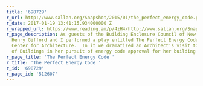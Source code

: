 ```yaml
---
title: '698729'
r_url: http://www.sallan.org/Snapshot/2015/01/the_perfect_energy_code.php#.WH56p5XEw4s.facebook
r_date: 2017-01-19 13:41:15.934000000 Z
r_wrapped_url: https://www.reading.am/p/4zH4/http://www.sallan.org/Snapshot/2015/01/the_perfect_energy_code.php#.WH56p5XEw4s.facebook
r_page_description: As guests of the Building Enclosure Council of New York (BECNY),
  Henry Gifford and I performed a play entitled The Perfect Energy Code at the NYC
  Center for Architecture.  In it we dramatized an Architect's visit to the Department
  of Buildings in her pursuit of energy code approval for her building design
r_page_title: 'The Perfect Energy Code '
r_title: 'The Perfect Energy Code '
r_id: '698729'
r_page_id: '512607'
---
```


